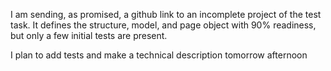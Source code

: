 I am sending, as promised, a github link to an incomplete project of the test task.
It defines the structure, model, and page object with 90% readiness, but only a few initial tests are present.

I plan to add tests and make a technical description tomorrow afternoon